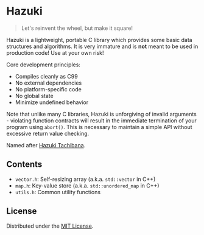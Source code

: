 # Hazuki

> Let's reinvent the wheel, but make it square!

Hazuki is a lightweight, portable C library which provides
some basic data structures and algorithms. It is very immature
and is **not** meant to be used in production code! Use at your
own risk!

Core development principles:

- Compiles cleanly as C99
- No external dependencies
- No platform-specific code
- No global state
- Minimize undefined behavior

Note that unlike many C libraries, Hazuki is unforgiving of
invalid arguments - violating function contracts will result
in the immediate termination of your program using `abort()`.
This is necessary to maintain a simple API without excessive
return value checking.

Named after [Hazuki Tachibana](https://vndb.org/c20285).

## Contents

- `vector.h`: Self-resizing array (a.k.a. `std::vector` in C++)
- `map.h`: Key-value store (a.k.a. `std::unordered_map` in C++)
- `utils.h`: Common utility functions

## License

Distributed under the [MIT License](http://opensource.org/licenses/MIT).
